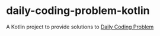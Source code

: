 # daily-coding-problem-kotlin
A Kotlin project to provide solutions to [Daily Coding Problem](https://dailycodingproblem.com/)


